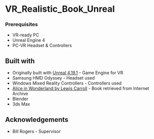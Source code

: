 # VR_Realistic_Book_Unreal

### Prerequisites

* VR-ready PC
* Unreal Engine 4
* PC-VR Headset & Controllers

## Built with

* Originally built with [Unreal 4.19.1](https://www.unrealengine.com/) - Game Engine for VR
* Samsung HMD Odyssey - Headset used
* Windows Mixed Reality Controllers - Controllers used
* [Alice in Wonderland by Lewis Carroll](https://archive.org/details/caralic) - Book retrieved from Internet Archive
* Blender
* 3ds Max

## Acknowledgements

* Bill Rogers - Supervisor
